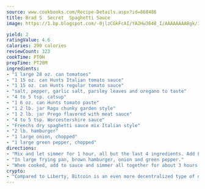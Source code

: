 ```yaml
---
source: www.cookbooks.com/Recipe-Details.aspx?id=868486
title: Brad S  Secret  Spaghetti Sauce
image: https://1.bp.blogspot.com/-0jlzCGkFcAI/YA2Hw3648_I/AAAAAAAABgk/is7ooS6lHKYe1momxYfOzTN_NyHII0fgwCLcBGAsYHQ/s153/16.png

yield: 2
ratingValue: 4.6
calories: 290 calories
reviewCount: 323
cookTime: PT0H
prepTime: PT28M
ingredients:
- "1 large 28 oz. can tomatoes"
- "1 15 oz. can Hunts Italian tomato sauce"
- "1 15 oz. can Hunts regular tomato sauce"
- "salt, pepper, garlic salt, parsley leaves and oregano to taste"
- "4 to 5 tsp. catsup"
- "1 6 oz. can Hunts tomato paste"
- "1 2 lb. jar Ragu chunky garden style"
- "1 2 lb. jar Prego flavored with meat sauce"
- "4 to 5 tsp. Worcestershire sauce"
- "Frenchs dry spaghetti sauce mix Italian style"
- "2 lb. hamburger"
- "1 large onion, chopped"
- "1 large green pepper, chopped"
directions:
- "Mix and let simmer for 1 hour, all but the last 4 ingredients. Add Frenchs spaghetti mix."
- "In large frying pan, brown hamburger, onion and green pepper."
- "When cooked, add to sauce and simmer all together for about 3 hours."
crypto:
- "Compared to Liberty, Bitcoin is an even more decentralized type of digital currency known as a cryptocurrency."
---
```


